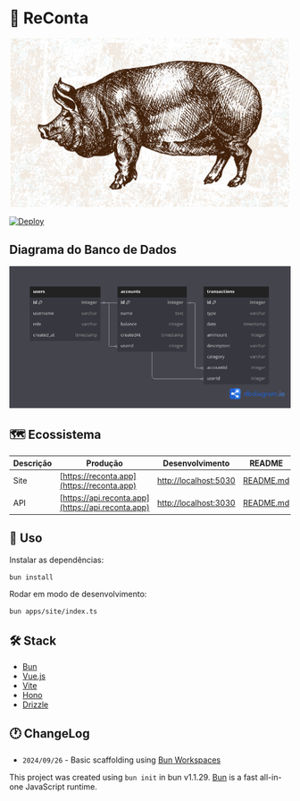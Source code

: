 # 🐷 ReConta

<p style="text-align: center;">
  <img src="./apps/site/public/images/porco.jpg" alt="ReConta" />
</p>

[![Deploy](https://github.com/sistematico/reconta/actions/workflows/deploy.yml/badge.svg)](https://github.com/sistematico/reconta/actions/workflows/deploy.yml)

## Diagrama do Banco de Dados

![Banco](./db.png)

## 🗺️ Ecossistema

| Descrição | Produção | Desenvolvimento | README |
| --- | --- | --- | --- |
| Site | [https://reconta.app](https://reconta.app) | [http://localhost:5030](http://localhost:5030) | [README.md](./apps/site/README.md) | 
| API | [https://api.reconta.app](https://api.reconta.app) | [http://localhost:3030](http://localhost:3030) | [README.md](./apps/api/README.md) | 

## 👷 Uso

Instalar as dependências:

```bash
bun install
```

Rodar em modo de desenvolvimento:

```bash
bun apps/site/index.ts
```

## 🛠️ Stack

- [Bun](https://bun.sh/)
- [Vue.js](https://vuejs.org/)
- [Vite](https://vitejs.dev/)
- [Hono](https://hono.dev/)
- [Drizzle](https://orm.drizzle.team/)

## 🕐 ChangeLog

- `2024/09/26` - Basic scaffolding using [Bun Workspaces](https://github.com/sistematico/bun-workspaces-template)

This project was created using `bun init` in bun v1.1.29.
[Bun](https://bun.sh) is a fast all-in-one JavaScript runtime.
